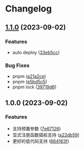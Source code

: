 # Changelog

## [1.1.0](https://github.com/IdeaLeap/Pipline/compare/v1.0.0...v1.1.0) (2023-09-02)


### Features

* auto deploy ([33eb5cc](https://github.com/IdeaLeap/Pipline/commit/33eb5cc8763b49dcbe2bfb1072a7b24c78af78d2))


### Bug Fixes

* pnpm ([a21a2ce](https://github.com/IdeaLeap/Pipline/commit/a21a2cee16bae2e32652302445addc51660442f3))
* pnpm ([e5bd5c5](https://github.com/IdeaLeap/Pipline/commit/e5bd5c51c9d666eaa4c319c265c640115071df7d))
* pnpm lock ([39719d6](https://github.com/IdeaLeap/Pipline/commit/39719d6140e4023c27d758c2168e8200ac1bc220))

## 1.0.0 (2023-09-02)


### Features

* 支持预置参数 ([7e67126](https://github.com/IdeaLeap/Pipline/commit/7e6712637a8faaa2f90249f447ba457456866381))
* 显式注册函数插桩支持 ([a22db59](https://github.com/IdeaLeap/Pipline/commit/a22db5963e7ddceac05680548838bcfece65357d))
* 更好的低代码支持 ([664163f](https://github.com/IdeaLeap/Pipline/commit/664163fc92ea29499cfbc5372c80dab4d038e1cd))
